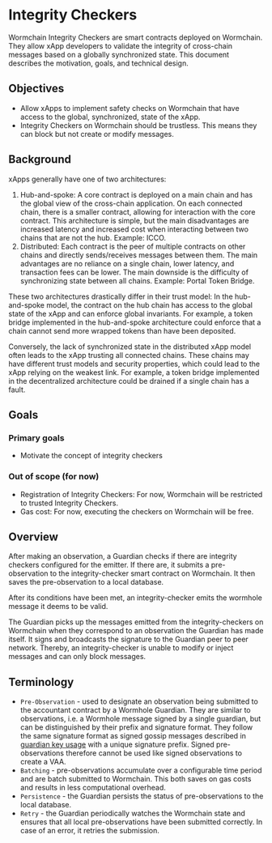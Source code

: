 # Integrity Checkers

Wormchain Integrity Checkers are smart contracts deployed on Wormchain. They allow  xApp developers to validate the integrity of cross-chain messages based on a globally synchronized state. This document describes the motivation, goals, and technical design.

## Objectives

- Allow xApps to implement safety checks on Wormchain that have access to the global, synchronized, state of the xApp.
- Integrity Checkers on Wormchain should be trustless. This means they can block but not create or modify messages.

## Background

xApps generally have one of two architectures:

1. Hub-and-spoke: A core contract is deployed on a main chain and has the global view of the cross-chain application. On each connected chain, there is a smaller contract, allowing for interaction with the core contract. This architecture is simple, but the main disadvantages are increased latency and increased cost when interacting between two chains that are not the hub. Example: ICCO.
2. Distributed: Each contract is the peer of multiple contracts on other chains and directly sends/receives messages between them. The main advantages are no reliance on a single chain, lower latency, and transaction fees can be lower. The main downside is the difficulty of synchronizing state between all chains. Example: Portal Token Bridge.

These two architectures drastically differ in their trust model: In the hub-and-spoke model, the contract on the hub chain has access to the global state of the xApp and can enforce global invariants. For example, a token bridge implemented in the hub-and-spoke architecture could enforce that a chain cannot send more wrapped tokens than have been deposited.

Conversely, the lack of synchronized state in the distributed xApp model often leads to the xApp trusting all connected chains. These chains may have different trust models and security properties, which could lead to the xApp relying on the weakest link. For example, a token bridge implemented in the decentralized architecture could be drained if a single chain has a fault.

## Goals

### Primary goals

- Motivate the concept of integrity checkers

### Out of scope (for now)

- Registration of Integrity Checkers: For now, Wormchain will be restricted to trusted Integrity Checkers.
- Gas cost: For now, executing the checkers on Wormchain will be free.

## Overview

After making an observation, a Guardian checks if there are integrity checkers configured for the emitter. If there are, it submits a pre-observation to the integrity-checker smart contract on Wormchain. It then saves the pre-observation to a local database.

After its conditions have been met, an integrity-checker emits the wormhole message it deems to be valid.

The Guardian picks up the messages emitted from the integrity-checkers on Wormchain when they correspond to an observation the Guardian has made itself. It signs and broadcasts the signature to the Guardian peer to peer network. Thereby, an integrity-checker is unable to modify or inject messages and can only block messages.

## Terminology

* `Pre-Observation` - used to designate an observation being submitted to the accountant contract by a Wormhole Guardian. They are similar to observations, i.e. a Wormhole message signed by a single guardian, but can be distinguished by their prefix and signature format. They follow the same signature format as signed gossip messages described in [guardian key usage](0009_guardian_key.md) with a unique signature prefix.  Signed pre-observations therefore cannot be used like signed observations to create a VAA.
* `Batching` - pre-observations accumulate over a configurable time period and are batch submitted to Wormchain. This both saves on gas costs and results in less computational overhead.
* `Persistence` - the Guardian persists the status of pre-observations to the local database.
* `Retry` - the Guardian periodically watches the Wormchain state and ensures that all local pre-observations have been submitted correctly. In case of an error, it retries the submission.
